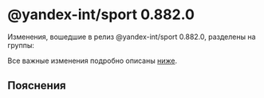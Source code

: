 # @yandex-int/sport 0.882.0

<!-- ЧЕЛОВЕЧЕСКОЕ ВСТУПЛЕНИЕ -->

Изменения, вошедшие в релиз @yandex-int/sport 0.882.0, разделены на группы:

Все важные изменения подробно описаны [ниже](#Пояснения).

## Пояснения

